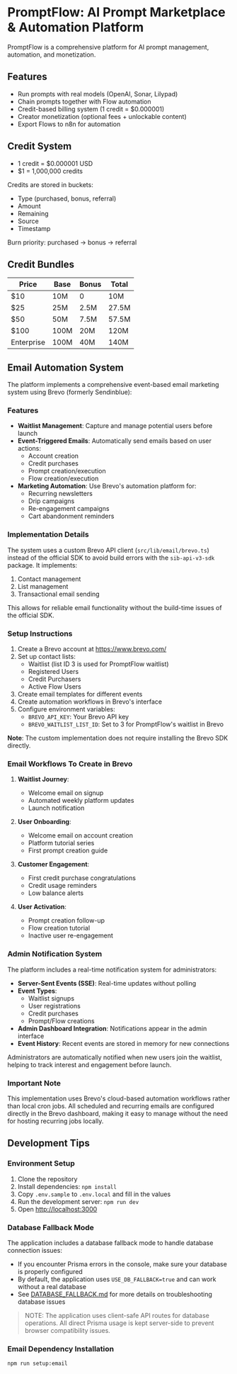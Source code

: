 # PromptFlow: AI Prompt Marketplace & Automation Platform

PromptFlow is a comprehensive platform for AI prompt management, automation, and monetization.

## Features

- Run prompts with real models (OpenAI, Sonar, Lilypad)
- Chain prompts together with Flow automation
- Credit-based billing system (1 credit = $0.000001)
- Creator monetization (optional fees + unlockable content)
- Export Flows to n8n for automation

## Credit System

- 1 credit = $0.000001 USD
- $1 = 1,000,000 credits

Credits are stored in buckets:
- Type (purchased, bonus, referral)
- Amount
- Remaining
- Source
- Timestamp

Burn priority: purchased → bonus → referral

## Credit Bundles
| Price | Base | Bonus | Total |
|-------|------|-------|-------|
| $10 | 10M | 0 | 10M |
| $25 | 25M | 2.5M | 27.5M |
| $50 | 50M | 7.5M | 57.5M |
| $100 | 100M | 20M | 120M |
| Enterprise | 100M | 40M | 140M |

## Email Automation System

The platform implements a comprehensive event-based email marketing system using Brevo (formerly Sendinblue):

### Features

- **Waitlist Management**: Capture and manage potential users before launch
- **Event-Triggered Emails**: Automatically send emails based on user actions:
  - Account creation
  - Credit purchases
  - Prompt creation/execution
  - Flow creation/execution
- **Marketing Automation**: Use Brevo's automation platform for:
  - Recurring newsletters
  - Drip campaigns
  - Re-engagement campaigns
  - Cart abandonment reminders

### Implementation Details

The system uses a custom Brevo API client (`src/lib/email/brevo.ts`) instead of the official SDK to avoid build errors with the `sib-api-v3-sdk` package. It implements:

1. Contact management
2. List management
3. Transactional email sending

This allows for reliable email functionality without the build-time issues of the official SDK.

### Setup Instructions

1. Create a Brevo account at https://www.brevo.com/
2. Set up contact lists:
   - Waitlist (list ID 3 is used for PromptFlow waitlist)
   - Registered Users
   - Credit Purchasers
   - Active Flow Users
3. Create email templates for different events
4. Create automation workflows in Brevo's interface
5. Configure environment variables:
   - `BREVO_API_KEY`: Your Brevo API key
   - `BREVO_WAITLIST_LIST_ID`: Set to 3 for PromptFlow's waitlist in Brevo

**Note**: The custom implementation does not require installing the Brevo SDK directly.

### Email Workflows To Create in Brevo

1. **Waitlist Journey**:
   - Welcome email on signup
   - Automated weekly platform updates
   - Launch notification

2. **User Onboarding**:
   - Welcome email on account creation
   - Platform tutorial series
   - First prompt creation guide

3. **Customer Engagement**:
   - First credit purchase congratulations
   - Credit usage reminders
   - Low balance alerts

4. **User Activation**:
   - Prompt creation follow-up
   - Flow creation tutorial
   - Inactive user re-engagement

### Admin Notification System

The platform includes a real-time notification system for administrators:

- **Server-Sent Events (SSE)**: Real-time updates without polling
- **Event Types**:
  - Waitlist signups
  - User registrations
  - Credit purchases
  - Prompt/Flow creations
- **Admin Dashboard Integration**: Notifications appear in the admin interface
- **Event History**: Recent events are stored in memory for new connections

Administrators are automatically notified when new users join the waitlist, helping to track interest and engagement before launch.

### Important Note

This implementation uses Brevo's cloud-based automation workflows rather than local cron jobs. All scheduled and recurring emails are configured directly in the Brevo dashboard, making it easy to manage without the need for hosting recurring jobs locally.

## Development Tips

### Environment Setup

1. Clone the repository
2. Install dependencies: `npm install`
3. Copy `.env.sample` to `.env.local` and fill in the values
4. Run the development server: `npm run dev`
5. Open [http://localhost:3000](http://localhost:3000)

### Database Fallback Mode

The application includes a database fallback mode to handle database connection issues:

- If you encounter Prisma errors in the console, make sure your database is properly configured
- By default, the application uses `USE_DB_FALLBACK=true` and can work without a real database
- See [DATABASE_FALLBACK.md](DATABASE_FALLBACK.md) for more details on troubleshooting database issues

> NOTE: The application uses client-safe API routes for database operations. All direct Prisma usage is kept server-side to prevent browser compatibility issues.

### Email Dependency Installation

```bash
npm run setup:email
```